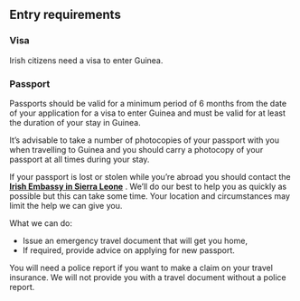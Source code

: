 ## Entry requirements

### **Visa**

Irish citizens need a visa to enter Guinea.

### Passport

Passports should be valid for a minimum period of 6 months from the date of your application for a visa to enter Guinea and must be valid for at least the duration of your stay in Guinea.

It’s advisable to take a number of photocopies of your passport with you when travelling to Guinea and you should carry a photocopy of your passport at all times during your stay.

If your passport is lost or stolen while you’re abroad you should contact the [**Irish Embassy in Sierra Leone**](/en/sierraleone/freetown/) . We’ll do our best to help you as quickly as possible but this can take some time. Your location and circumstances may limit the help we can give you.

What we can do:

* Issue an emergency travel document that will get you home,
* If required, provide advice on applying for new passport.

You will need a police report if you want to make a claim on your travel insurance. We will not provide you with a travel document without a police report.